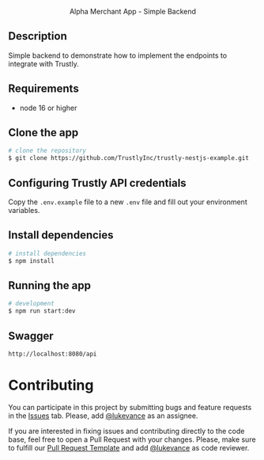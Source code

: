 <p align="center">
  Alpha Merchant App - Simple Backend
</p>

## Description

Simple backend to demonstrate how to implement the endpoints to integrate with Trustly.

## Requirements

- node 16 or higher

## Clone the app

```bash
# clone the repository
$ git clone https://github.com/TrustlyInc/trustly-nestjs-example.git
```

## Configuring Trustly API credentials

Copy the `.env.example` file to a new `.env` file and fill out your environment variables.

## Install dependencies

```bash
# install dependencies
$ npm install
```

## Running the app

```bash
# development
$ npm run start:dev
```

## Swagger

```
http://localhost:8080/api
```

# Contributing

You can participate in this project by submitting bugs and feature requests in the [Issues](https://github.com/TrustlyInc/trustly-nestjs-example/issues) tab. Please, add [@lukevance](https://github.com/lukevance) as an assignee.

If you are interested in fixing issues and contributing directly to the code base, feel free to open a Pull Request with your changes. Please, make sure to fulfill our [Pull Request Template](https://github.com/TrustlyInc/trustly-nestjs-example/blob/main/.github/pull_request_template.md) and add [@lukevance](https://github.com/lukevance) as code reviewer.
